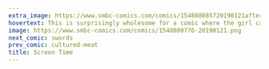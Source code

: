 ```yaml
---
extra_image: https://www.smbc-comics.com/comics/154808085720190121after.png
hovertext: This is surprisingly wholesome for a comic where the girl calls her mom swine.
image: https://www.smbc-comics.com/comics/1548080776-20190121.png
next_comic: swords
prev_comic: cultured-meat
title: Screen Time
---
```



